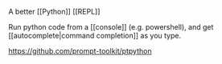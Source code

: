 A better [[Python]] [[REPL]]

Run python code from a [[console]] (e.g. powershell), and get [[autocomplete|command completion]] as you type.

https://github.com/prompt-toolkit/ptpython

